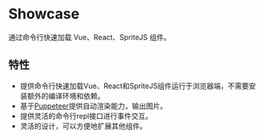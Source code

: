# Showcase

通过命令行快速加载 Vue、React、SpriteJS 组件。

## 特性

- 提供命令行快速加载Vue、React和SpriteJS组件运行于浏览器端，不需要安装额外的编译环境和依赖。
- 基于[Puppeteer](https://github.com/puppeteer/puppeteer)提供自动渲染能力，输出图片。
- 提供灵活的命令行repl接口进行事件交互。
- 灵活的设计，可以方便地扩展其他组件。